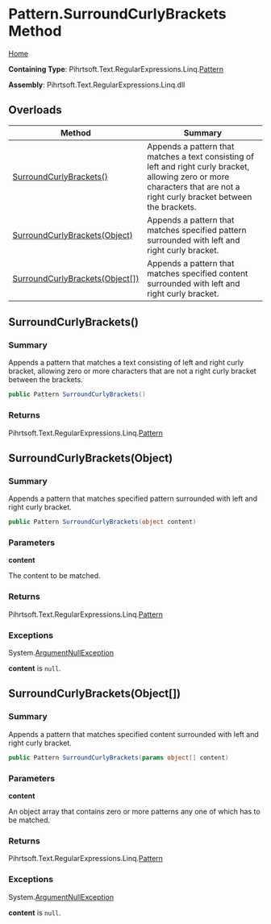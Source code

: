 # Pattern\.SurroundCurlyBrackets Method

[Home](../../../../../../README.md)

**Containing Type**: Pihrtsoft\.Text\.RegularExpressions\.Linq\.[Pattern](../README.md)

**Assembly**: Pihrtsoft\.Text\.RegularExpressions\.Linq\.dll

## Overloads

| Method | Summary |
| ------ | ------- |
| [SurroundCurlyBrackets()](#Pihrtsoft_Text_RegularExpressions_Linq_Pattern_SurroundCurlyBrackets) | Appends a pattern that matches a text consisting of left and right curly bracket, allowing zero or more characters that are not a right curly bracket between the brackets\. |
| [SurroundCurlyBrackets(Object)](#Pihrtsoft_Text_RegularExpressions_Linq_Pattern_SurroundCurlyBrackets_System_Object_) | Appends a pattern that matches specified pattern surrounded with left and right curly bracket\. |
| [SurroundCurlyBrackets(Object\[\])](#Pihrtsoft_Text_RegularExpressions_Linq_Pattern_SurroundCurlyBrackets_System_Object___) | Appends a pattern that matches specified content surrounded with left and right curly bracket\. |

## SurroundCurlyBrackets\(\) <a name="Pihrtsoft_Text_RegularExpressions_Linq_Pattern_SurroundCurlyBrackets"></a>

### Summary

Appends a pattern that matches a text consisting of left and right curly bracket, allowing zero or more characters that are not a right curly bracket between the brackets\.

```csharp
public Pattern SurroundCurlyBrackets()
```

### Returns

Pihrtsoft\.Text\.RegularExpressions\.Linq\.[Pattern](../README.md)

## SurroundCurlyBrackets\(Object\) <a name="Pihrtsoft_Text_RegularExpressions_Linq_Pattern_SurroundCurlyBrackets_System_Object_"></a>

### Summary

Appends a pattern that matches specified pattern surrounded with left and right curly bracket\.

```csharp
public Pattern SurroundCurlyBrackets(object content)
```

### Parameters

**content**

The content to be matched\.

### Returns

Pihrtsoft\.Text\.RegularExpressions\.Linq\.[Pattern](../README.md)

### Exceptions

System\.[ArgumentNullException](https://docs.microsoft.com/en-us/dotnet/api/system.argumentnullexception)

**content** is `null`\.

## SurroundCurlyBrackets\(Object\[\]\) <a name="Pihrtsoft_Text_RegularExpressions_Linq_Pattern_SurroundCurlyBrackets_System_Object___"></a>

### Summary

Appends a pattern that matches specified content surrounded with left and right curly bracket\.

```csharp
public Pattern SurroundCurlyBrackets(params object[] content)
```

### Parameters

**content**

An object array that contains zero or more patterns any one of which has to be matched\.

### Returns

Pihrtsoft\.Text\.RegularExpressions\.Linq\.[Pattern](../README.md)

### Exceptions

System\.[ArgumentNullException](https://docs.microsoft.com/en-us/dotnet/api/system.argumentnullexception)

**content** is `null`\.

